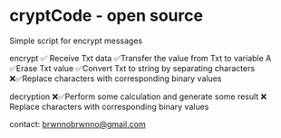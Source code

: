 # cryptCode - open source
Simple script for encrypt messages

encrypt
✅ Receive Txt data
✅Transfer the value from Txt to variable A
✅Erase Txt value
✅Convert Txt to string by separating characters
❌✅Replace characters with corresponding binary values


decryption
❌✅Perform some calculation and generate some result
❌ Replace characters with corresponding binary values

contact:
brwnnobrwnno@gmail.com
